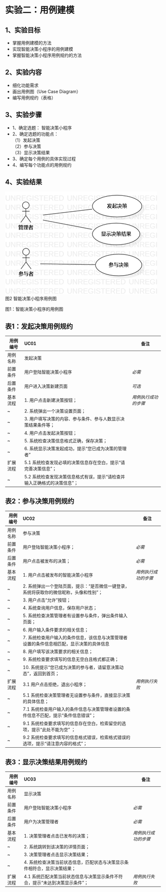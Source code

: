 # 实验二：用例建模

  ## 1、实验目标
  - 掌握用例建模的方法
  - 实现智能决策小程序的用例建模
  - 掌握智能决策小程序用例规约的方法
  ## 2、实验内容
  - 细化功能需求
  - 画出用例图（Use Case Diagram）
  - 编写用例规约（表格）
  ## 3、实验步骤
  - 1、确定选题：
      智能决策小程序
  - 2、确定选题的功能点：  
      （1）发起决策  
      （2）参与决策  
      （3）显示决策结果  
  - 3、确定每个用例的具体实现过程
  - 4、编写每个功能点的用例规约
  ## 4、实验结果

  ![智能决策小程序用例图](./lab2_dc.png)  
  图2 智能决策小程序用例图

图1：智能决策小程序的用例图

## 表1：发起决策用例规约  

用例编号  | UC01 | 备注  
-|:-|-  
用例名称  | 发起决策  |   
前置条件  |  用户登陆智能决策小程序   | *必需*   
后置条件  |  用户进入决策新建页面     | *可选*   
基本流程  | 1. 用户点击新建决策按钮；  |*用例执行成功的步骤*    
~| 2. 系统弹出一个决策设置页面； |   
~| 3. 用户填写决策的内容、参与条件、参与人数显示决策结果条件等；  |   
~| 4. 用户点击发起决策按钮；  |   
~| 5. 系统检查决策信息格式正确，保存决策；  |
~| 6. 系统显示决策发起成功，提示“您已成为决策的管理者”
扩展流程  | 5.1 系统检查发现必填的决策信息存在空白，提示“请完善决策信息”；  |    
~| 5.2 系统检查发现决策信息格式有误，提示“请检查并输入正确格式的决策信息”；  | 

## 表2：参与决策用例规约  

用例编号  | UC02 | 备注  
-|:-|-  
用例名称  | 参与决策  |   
前置条件  |  用户登陆智能决策小程序；   | *必需*   
后置条件  |  用户点击被发布的决策；     | *必需*   
基本流程  | 1. 用户点击被发布的智能决策小程序  |*用例执行成功的步骤*    
~| 2. 系统弹出一个登陆页面，提示：“是否微信一键登录，系统将获取你的微信昵称，头像和性别”； |   
~| 3. 用户点击“允许”按钮；|   
~| 4. 系统查询用户信息，保存用户状态；  |   
~| 5. 系统检查决策管理者有设置参与条件，弹出条件输入页面；  |
~| 6. 用户输入条件要求的相关信息； | 
~| 7. 系统检查用户输入的条件信息，该信息与决策管理者设置的条件信息相匹配，显示决策的具体信息 | 
~| 8. 用户填写该决策要求的相关信息；
~| 9. 系统检查要求填写的信息无空白且格式都正确；|
~| 10. 系统提示“您已成为决策的参与者，请留意决策动态”，返回到首页； |
扩展流程  | 3.1 用户点击拒绝，退出小程序；  |*用例执行失败*  
~| 5.1 系统检查决策管理者无设置参与条件，直接显示决策的具体信息；|
~| 7.1 系统检查用户输入的条件信息与决策管理者设置的条件信息不匹配，提示“条件信息错误”；  | 
~| 9.1 系统检查要求填写的信息存在空白，检索留空的选项，提示“此处不能为空” ；|
~| 9.2 系统检查要求填写的信息格式错误，检索格式错误的选项，提示“请注意内容的格式”； |

## 表3：显示决策结果用例规约 

用例编号  | UC03 | 备注  
-|:-|-  
用例名称  | 显示决策  |   
前置条件  |  用户登陆智能决策小程序   | *必需*   
后置条件  |  用户为决策管理者     | *必需*   
基本流程  | 1. 决策管理者点击已发布的决策；  |*用例执行成功的步骤*    
~| 2. 系统跳转到该决策的详情页面； |   
~| 3. 决策管理者点击显示决策结果；  |   
~| 4. 系统检查决策当前状态信息，匹配状态与决策显示条件相符合，显示决策结果；  |   
扩展流程  | 4.1 系统匹配决策当前状态信息与决策显示条件不符合，提示“未达到决策显示条件”；  |*用例执行失败*    

